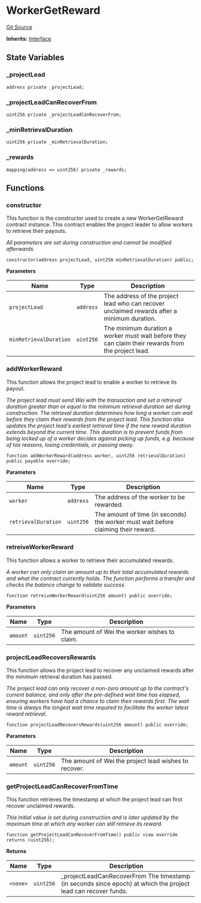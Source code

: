 # WorkerGetReward

[Git Source](https://github.com/TruCol/Decentralised-Saas-Investment-Protocol/blob/261eef1ab2997c2de78fe153ea0697c80fbc509d/src/WorkerGetReward.sol)

**Inherits:**
[Interface](/src/CustomPaymentSplitter.sol/interface.Interface.md)

## State Variables

### \_projectLead

```solidity
address private _projectLead;
```

### \_projectLeadCanRecoverFrom

```solidity
uint256 private _projectLeadCanRecoverFrom;
```

### \_minRetrievalDuration

```solidity
uint256 private _minRetrievalDuration;
```

### \_rewards

```solidity
mapping(address => uint256) private _rewards;
```

## Functions

### constructor

This function is the constructor used to create a new WorkerGetReward contract instance. This contract
enables the project leader to allow workers to retrieve their payouts.

*All parameters are set during construction and cannot be modified afterwards.*

```solidity
constructor(address projectLead, uint256 minRetrievalDuration) public;
```

**Parameters**

| Name                   | Type      | Description                                                                                        |
| ---------------------- | --------- | -------------------------------------------------------------------------------------------------- |
| `projectLead`          | `address` | The address of the project lead who can recover unclaimed rewards after a minimum duration.        |
| `minRetrievalDuration` | `uint256` | The minimum duration a worker must wait before they can claim their rewards from the project lead. |

### addWorkerReward

This function allows the project lead to enable a worker to retrieve its payout.

*The project lead must send Wei with the transaction and set a retrieval duration greater than or equal to the
minimum retrieval duration set during construction. The retrieval duration determines how long a worker can wait
before they claim their rewards from the project lead.
This function also updates the project lead's earliest retrieval time if the new reward duration extends beyond
the current time.
This duration is to prevent funds from being locked up of a worker decides against picking up funds, e.g. because of
tax reasons, losing credentials, or passing away.*

```solidity
function addWorkerReward(address worker, uint256 retrievalDuration) public payable override;
```

**Parameters**

| Name                | Type      | Description                                                                        |
| ------------------- | --------- | ---------------------------------------------------------------------------------- |
| `worker`            | `address` | The address of the worker to be rewarded.                                          |
| `retrievalDuration` | `uint256` | The amount of time (in seconds) the worker must wait before claiming their reward. |

### retreiveWorkerReward

This function allows a worker to retrieve their accumulated rewards.

*A worker can only claim an amount up to their total accumulated rewards and what the contract currently holds.
The function performs a transfer and checks the balance change to validate success.*

```solidity
function retreiveWorkerReward(uint256 amount) public override;
```

**Parameters**

| Name     | Type      | Description                                   |
| -------- | --------- | --------------------------------------------- |
| `amount` | `uint256` | The amount of Wei the worker wishes to claim. |

### projectLeadRecoversRewards

This function allows the project lead to recover any unclaimed rewards after the minimum retrieval duration
has passed.

*The project lead can only recover a non-zero amount up to the contract's current balance, and only after the
pre-defined wait time has elapsed, ensuring workers have had a chance to claim their rewards first. The wait time is
always the longest wait time required to facilitate the worker latest reward retrieval.*

```solidity
function projectLeadRecoversRewards(uint256 amount) public override;
```

**Parameters**

| Name     | Type      | Description                                           |
| -------- | --------- | ----------------------------------------------------- |
| `amount` | `uint256` | The amount of Wei the project lead wishes to recover. |

### getProjectLeadCanRecoverFromTime

This function retrieves the timestamp at which the project lead can first recover unclaimed rewards.

*This initial value is set during construction and is later updated by the maximum time at which any worker can
still retrieve its reward.*

```solidity
function getProjectLeadCanRecoverFromTime() public view override returns (uint256);
```

**Returns**

| Name     | Type      | Description                                                                                                     |
| -------- | --------- | --------------------------------------------------------------------------------------------------------------- |
| `<none>` | `uint256` | \_projectLeadCanRecoverFrom The timestamp (in seconds since epoch) at which the project lead can recover funds. |
